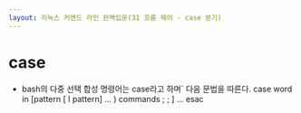 ```yaml
---
layout: 리눅스 커멘드 라인 완벽입문(31 흐름 제어 - case 분기)
---
```


# case
- bash의 다중 선택 합성 명령어는 case라고 하며` 다음 문법을 따른다. 
case word in
    [pattern [ I pattern] ... ) commands ; ; ] ...
esac